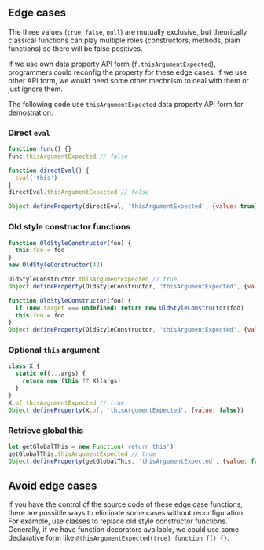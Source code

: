 ## Edge cases

The three values (`true`, `false`, `null`) are mutually exclusive, but theorically classical functions can play multiple roles (constructors, methods, plain functions) so there will be false positives.

If we use own data property API form (`f.thisArgumentExpected`), programmers could reconfig the property for these edge cases. If we use other API form, we would need some other mechnism to deal with them or just ignore them.

The following code use `thisArgumentExpected` data property API form for demostration.

### Direct `eval`

```js
function func() {}
func.thisArgumentExpected // false

function directEval() {
  eval('this')
}
directEval.thisArgumentExpected // false

Object.defineProperty(directEval, 'thisArgumentExpected', {value: true})
```

### Old style constructor functions

```js
function OldStyleConstructor(foo) {
  this.foo = foo
}
new OldStyleConstructor(42)

OldStyleConstructor.thisArgumentExpected // true
Object.defineProperty(OldStyleConstructor, 'thisArgumentExpected', {value: null})
```

```js
function OldStyleConstructor(foo) {
  if (new.target === undefined) return new OldStyleConstructor(foo)
  this.foo = foo
}
Object.defineProperty(OldStyleConstructor, 'thisArgumentExpected', {value: false})
```

### Optional `this` argument

```js
class X {
  static of(...args) {
    return new (this ?? X)(args)
  }
}
X.of.thisArgumentExpected // true
Object.defineProperty(X.of, 'thisArgumentExpected', {value: false})
```

### Retrieve global this

```js
let getGlobalThis = new Function('return this')
getGlobalThis.thisArgumentExpected // true
Object.defineProperty(getGlobalThis, 'thisArgumentExpected', {value: false})
```

## Avoid edge cases

If you have the control of the source code of these edge case functions, there are possible ways to eliminate some cases without reconfiguration. For example, use classes to replace old style constructor functions. Generally, if we have function decorators available, we could use some declarative form like `@thisArgumentExpected(true) function f() {}`.

